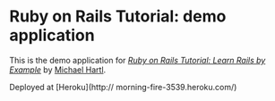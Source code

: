 # Ruby on Rails Tutorial: demo application

This is the demo application for [*Ruby on Rails Tutorial: Learn Rails by Example*](http://railstutorial.org/) by [Michael Hartl](http://michaelhartl.com/).

Deployed at [Heroku](http:// morning-fire-3539.heroku.com/)

